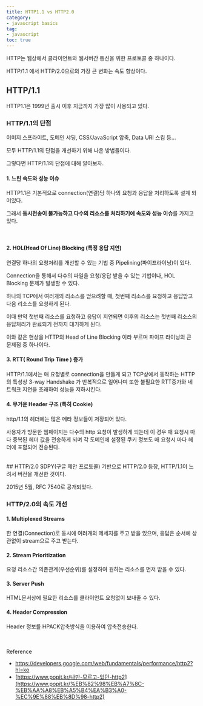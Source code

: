 ```yaml
---
title: HTTP1.1 vs HTTP2.0
category:
- javascript basics
tag:
- javascript
toc: true
---
```


HTTP는 웹상에서 클라이언트와 웹서버간 통신을 위한 프로토콜 중 하나이다.

HTTP/1.1 에서 HTTP/2.0으로의 가장 큰 변화는 속도 향상이다.
## HTTP/1.1
HTTP1.1은 1999년 출시 이후 지금까지 가장 많이 사용되고 있다.

### HTTP/1.1의 단점

이미지 스프라이트, 도메인 샤딩, CSS/JavaScript 압축, Data URI 스킴 등...  

모두 HTTP/1.1의 단점을 개선하기 위해 나온 방법들이다.

그렇다면 HTTP/1.1의 단점에 대해 알아보자.
#### 1. 느린 속도와 성능 이슈
HTTP1.1은 기본적으로 connection(연결)당 하나의 요청과 응답을 처리하도록 설계 되어있다.

그래서 **동시전송이 불가능하고 다수의 리소스를 처리하기에 속도와 성능 이슈**를 가지고 있다.

<br>

#### 2. HOL(Head Of Line) Blocking (특정 응답 지연)

연결당 하나의 요청처리를 개선할 수 있는 기법 중 Pipelining(파이프라이닝)이 있다.

Connection을 통해서 다수의 파일을 요청/응답 받을 수 있는 기법이나, HOL Blocking 문제가 발생할 수 있다.
 
하나의 TCP에서 여러개의 리소스를 얻으려할 때,  첫번째 리소스를 요청하고 응답받고 다음 리소스를 요청하게 된다.

이때 만약 첫번째 리소스를 요청하고 응답이 지연되면 이후의 리소스는 첫번째 리소스의 응답처리가 완료되기 전까지 대기하게 된다.

이와 같은 현상을 HTTP의 Head of Line Blocking 이라 부르며 파이프 라이닝의 큰 문제점 중 하나이다.


#### 3. RTT( Round Trip Time ) 증가

HTTP/1.1에서는 매 요청별로 connection을 만들게 되고 TCP상에서 동작하는 HTTP의 특성상 3-way Handshake 가 반복적으로 일어나며 또한 불필요한 RTT증가와 네트워크 지연을 초래하여 성능을 저하시킨다.

#### 4. 무거운 Header 구조 (특히 Cookie)
http/1.1의 헤더에는 많은 메타 정보들이 저장되어 있다.

사용자가 방문한 웹페이지는 다수의 http 요청이 발생하게 되는데 이 경우 매 요청시 마다 중복된 헤더 값을 전송하게 되며 각 도메인에 설정된 쿠키 정보도 매 요청시 마다 헤더에 포함되어 전송된다.

<br>
## HTTP/2.0
SDPY(구글 제안 프로토콜) 기반으로 HTTP/2.0 등장, HTTP/1.1이 느려서 버전을 개선한 것이다.

2015년 5월, RFC 7540로 공개되었다.

### HTTP/2.0의 속도 개선

#### 1. Multiplexed Streams
한 연결(Connection)로 동시에 여러개의 메세지를 주고 받을 있으며, 응답은 순서에 상관없이 stream으로 주고 받는다.

#### 2. Stream Prioritization
 요청 리소스간 의존관계(우선순위)를 설정하여 원하는 리소스를 먼저 받을 수 있다.
 
#### 3. Server Push
 HTML문서상에 필요한 리소스를 클라이언트 요청없이 보내줄 수 있다.
 
#### 4. Header Compression
 Header 정보를 HPACK압축방식을 이용하여 압축전송한다.


<br><br>
Reference
- https://developers.google.com/web/fundamentals/performance/http2?hl=ko
- [https://www.popit.kr/나만-모르고-있던-http2](https://www.popit.kr/%EB%82%98%EB%A7%8C-%EB%AA%A8%EB%A5%B4%EA%B3%A0-%EC%9E%88%EB%8D%98-http2)
